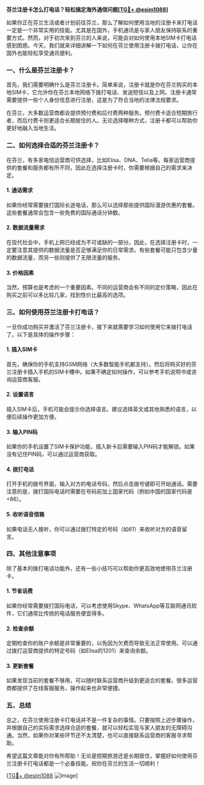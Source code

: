 **芬兰注册卡怎么打电话？轻松搞定海外通信问题[[TG💪+ @esim1088](https://t.me/s/esim1088)]**

如果你正在芬兰生活或者计划前往芬兰，那么了解如何使用当地的注册卡来打电话一定是一个非常实用的技能。尤其是在国外，手机通讯是与家人朋友保持联系的重要方式。然而，对于初次来到芬兰的人来说，可能会对如何使用本地SIM卡打电话感到困惑。今天，我们就来详细讲解一下如何在芬兰使用注册卡拨打电话，让你在国外也能轻松享受通讯便利。

### 一、什么是芬兰注册卡？

首先，我们需要明确什么是芬兰注册卡。简单来说，注册卡就是你在芬兰购买的本地SIM卡，它允许你在芬兰本地网络下拨打电话、发送短信以及上网。注册卡通常需要提供一些个人身份信息进行注册，这是为了符合当地的法律法规要求。

在芬兰，大多数运营商都会提供预付费和后付费两种服务。预付费卡适合短期旅行者，而后付费卡则更适合长期居住的人。无论选择哪种方式，注册卡都可以帮助你更好地融入当地生活。

### 二、如何选择合适的芬兰注册卡？

在芬兰，有多家电信运营商可供选择，比如Elisa、DNA、Telia等。每家运营商提供的套餐和服务都有所不同，因此在选择注册卡时，你需要根据自己的需求来决定。

#### 1. **通话需求**
   如果你经常需要拨打国际长途电话，那么可以选择那些提供国际漫游优惠的套餐。这些套餐通常会包含一些免费的国际通话分钟数。

#### 2. **数据流量需求**
   在现代社会中，手机上网已经成为不可或缺的一部分。因此，在选择注册卡时，一定要注意其提供的数据流量是否足够满足你的日常需求。有些套餐可能只包含少量的数据流量，而另一些则提供了无限流量的服务。

#### 3. **价格因素**
   当然，预算也是考虑的一个重要因素。不同的运营商会有不同的定价策略，因此在购买之前可以多比较几家，找到性价比最高的选项。

### 三、如何使用芬兰注册卡打电话？

一旦你成功购买并激活了芬兰注册卡，接下来就需要学习如何使用它来拨打电话了。以下是具体的操作步骤：

#### 1. 插入SIM卡
   首先，确保你的手机支持GSM网络（大多数智能手机都支持）。然后将购买好的芬兰注册卡插入手机的SIM卡槽中。如果不确定如何操作，可以参考手机说明书或咨询运营商客服。

#### 2. 设置语言
   插入SIM卡后，手机可能会提示你选择语言。建议选择英文或其他熟悉的语言，以便后续操作更加方便。

#### 3. 输入PIN码
   如果你的手机设置了SIM卡保护功能，插入新卡后需要输入PIN码才能解锁。如果没有记住PIN码，可以通过运营商获取。

#### 4. 拨打电话
   打开手机的拨号界面，输入对方的电话号码，然后点击拨号键即可开始通话。需要注意的是，拨打国际电话时需要在号码前加上国家代码（例如中国的国家代码是+86）。

#### 5. 收听语音信箱
   如果电话无人接听，你可以通过拨打特定的号码（如*61*）来收听对方的语音留言。

### 四、其他注意事项

除了基本的拨打电话功能外，还有一些小技巧可以帮助你更高效地使用芬兰注册卡。

#### 1. **节省话费**
   如果你经常需要拨打国际电话，可以考虑使用Skype、WhatsApp等互联网通讯软件，它们通常比传统的电话服务便宜得多。

#### 2. **检查余额**
   定期检查你的账户余额是非常重要的，以免因为欠费而导致无法正常使用。可以通过拨打运营商提供的特定号码（如Elisa的1201）来查询余额。

#### 3. **更新套餐**
   如果发现当前的套餐不够用，可以随时联系运营商升级到更适合的套餐。很多运营商都提供了在线客服服务，操作起来也非常便捷。

### 五、总结

总之，在芬兰使用注册卡打电话并不是一件复杂的事情。只要按照上述步骤操作，并根据自己的实际需求选择合适的套餐，就可以轻松实现与家人朋友的无障碍沟通。当然，如果你对某些环节还不太清楚，也可以直接联系运营商的客服寻求帮助。

希望这篇文章能对你有所帮助！无论是短期旅游还是长期居住，掌握好如何使用芬兰注册卡打电话都是一个必备技能。祝你在芬兰的生活一切顺利！

[[TG💪+ @esim1088](https://t.me/s/esim1088) ![Image](https://i.postimg.cc/4NQfJmqS/Snipaste-2025-05-13-00-14-12.png)]